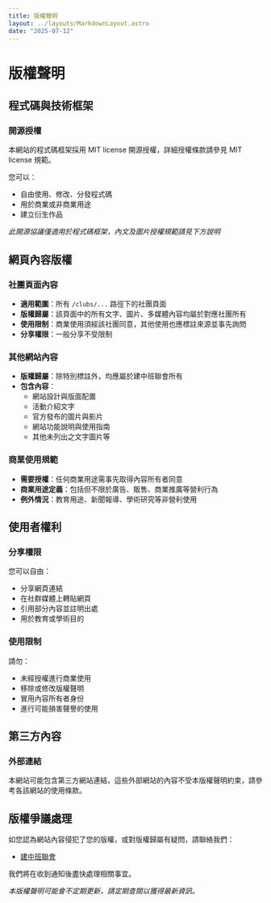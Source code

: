 ```yaml
---
title: 版權聲明
layout: ../layouts/MarkdownLayout.astro
date: "2025-07-12"
---
```


# 版權聲明

## 程式碼與技術框架

### 開源授權

本網站的程式碼框架採用 MIT license 開源授權，詳細授權條款請參見 MIT license 規範。

您可以：

- 自由使用、修改、分發程式碼
- 用於商業或非商業用途
- 建立衍生作品

_此開源協議僅適用於程式碼框架，內文及圖片授權規範請見下方說明_

## 網頁內容版權

### 社團頁面內容

- **適用範圍**：所有 `/clubs/...` 路徑下的社團頁面
- **版權歸屬**：該頁面中的所有文字、圖片、多媒體內容均屬於對應社團所有
- **使用限制**：商業使用須經該社團同意，其他使用也應標註來源並事先詢問
- **分享權限**：一般分享不受限制

### 其他網站內容

- **版權歸屬**：除特別標註外，均應屬於建中班聯會所有
- **包含內容**：
  - 網站設計與版面配置
  - 活動介紹文字
  - 官方發布的圖片與影片
  - 網站功能說明與使用指南
  - 其他未列出之文字圖片等

### 商業使用規範

- **需要授權**：任何商業用途需事先取得內容所有者同意
- **商業用途定義**：包括但不限於廣告、販售、商業推廣等營利行為
- **例外情況**：教育用途、新聞報導、學術研究等非營利使用

## 使用者權利

### 分享權限

您可以自由：

- 分享網頁連結
- 在社群媒體上轉貼網頁
- 引用部分內容並註明出處
- 用於教育或學術目的

### 使用限制

請勿：

- 未經授權進行商業使用
- 移除或修改版權聲明
- 冒用內容所有者身份
- 進行可能損害聲譽的使用

## 第三方內容

### 外部連結

本網站可能包含第三方網站連結，這些外部網站的內容不受本版權聲明約束，請參考各該網站的使用條款。

## 版權爭議處理

如您認為網站內容侵犯了您的版權，或對版權歸屬有疑問，請聯絡我們：

- [建中班聯會](https://www.instagram.com/cksc.80th/)

我們將在收到通知後盡快處理相關事宜。

_本版權聲明可能會不定期更新，請定期查閱以獲得最新資訊。_

